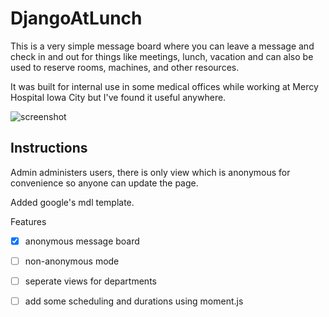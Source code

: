 # DjangoAtLunch
This is a very simple message board where you can leave a message and check in and out for things like meetings, lunch, vacation and can also be used to reserve rooms, machines, and other resources.

It was built for internal use in some medical offices while working at Mercy Hospital Iowa City but I've found it useful anywhere.

![screenshot](https://cloud.githubusercontent.com/assets/1454458/17639979/5006aea0-60ad-11e6-8aed-a49767b2beb8.PNG)

## Instructions

Admin administers users, there is only view which is anonymous for convenience so anyone can update the page.

Added google's mdl template.

Features

- [x] anonymous message board
- [ ] non-anonymous mode
- [ ] seperate views for departments
- [ ] add some scheduling and durations using moment.js



